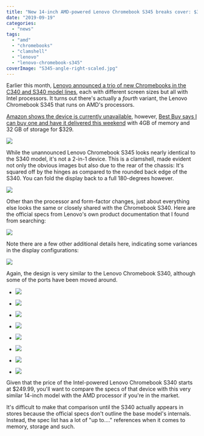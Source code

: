 ```yaml
---
title: "New 14-inch AMD-powered Lenovo Chromebook S345 breaks cover: $329 at Best Buy"
date: "2019-09-19"
categories: 
  - "news"
tags: 
  - "amd"
  - "chromebooks"
  - "clamshell"
  - "lenovo"
  - "lenovo-chromebook-s345"
coverImage: "S345-angle-right-scaled.jpg"
---
```


Earlier this month, [Lenovo announced a trio of new Chromebooks in the C340 and S340 model lines](https://www.aboutchromebooks.com/news/lenovo-chromebook-c340-s340-release-date-specs-pricing/), each with different screen sizes but all with Intel processors. It turns out there's actually a _fourth_ variant, the Lenovo Chromebook S345 that runs on AMD's processors.

[Amazon shows the device is currently unavailable](https://amzn.to/30xSZts), however, [Best Buy says I can buy one and have it delivered this weekend](https://www.bestbuy.com/site/lenovo-s345-14ast-14-touch-screen-chromebook-amd-a6-series-4gb-memory-amd-radeon-r5-32gb-emmc-flash-memory-platinum-gray/6361115.p?skuId=6361115&ref=212&loc=1&ref=212&loc=1&ds_rl=1260666&ds_rl=1260576&ds_rl=1266837&ds_rl=1266837&gclid=Cj0KCQjwzozsBRCNARIsAEM9kBMoT9VwFENx2mgQpQ1SXUxf2es2LYRs8scl_4tC6dWOW0ngxsS_Sd4aAubBEALw_wcB&gclsrc=aw.ds) with 4GB of memory and 32 GB of storage for $329.

[![](https://i1.wp.com/www.aboutchromebooks.com/wp-content/uploads/2019/09/Screenshot-2019-09-19-at-11.03.15-AM.png?fit=800%2C559&ssl=1)](https://www.bestbuy.com/site/lenovo-s345-14ast-14-touch-screen-chromebook-amd-a6-series-4gb-memory-amd-radeon-r5-32gb-emmc-flash-memory-platinum-gray/6361115.p?skuId=6361115&ref=212&loc=1&ref=212&loc=1&ds_rl=1260666&ds_rl=1260576&ds_rl=1266837&ds_rl=1266837&gclid=Cj0KCQjwzozsBRCNARIsAEM9kBMoT9VwFENx2mgQpQ1SXUxf2es2LYRs8scl_4tC6dWOW0ngxsS_Sd4aAubBEALw_wcB&gclsrc=aw.ds)

While the unannounced Lenovo Chromebook S345 looks nearly identical to the S340 model, it's not a 2-in-1 device. This is a clamshell, made evident not only the obvious images but also due to the rear of the chassis: It's squared off by the hinges as compared to the rounded back edge of the S340. You can fold the display back to a full 180-degrees however.

![](images/S345-180.jpg)

Other than the processor and form-factor changes, just about everything else looks the same or closely shared with the Chromebook S340. Here are the official specs from Lenovo's own product documentation that I found from searching:

![](images/Screenshot-2019-09-19-at-10.59.36-AM-1024x531-1.jpg)

Note there are a few other additional details here, indicating some variances in the display configurations:

![](images/Screenshot-2019-09-19-at-11.01.27-AM-1024x417.png)

Again, the design is very similar to the Lenovo Chromebook S340, although some of the ports have been moved around.

- ![](images/s345-above.jpg)
    
- ![](images/S345-angle-rear-right.jpg)
    
- ![](images/S345-angle-right.jpg)
    
- ![](images/S345-front.jpg)
    
- ![](images/S345-profile-left.jpg)
    
- ![](images/S345-angle-back-left.jpg)
    
- ![](images/S345-keyboard.jpg)
    
- ![](images/S345-right-profile.jpg)
    

Given that the price of the Intel-powered Lenovo Chromebook S340 starts at $249.99, you'll want to compare the specs of that device with this very similar 14-inch model with the AMD processor if you're in the market.

It's difficult to make that comparison until the S340 actually appears in stores because the official specs don't outline the base model's internals. Instead, the spec list has a lot of "up to...." references when it comes to memory, storage and such.
